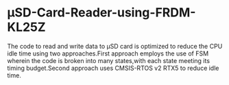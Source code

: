 # µSD-Card-Reader-using-FRDM-KL25Z
The code to read and write data to µSD card is optimized to reduce the CPU idle time using two approaches.First approach employs the use of FSM wherein the code is broken into many states,with each state meeting its timing budget.Second approach uses CMSIS-RTOS v2 RTX5 to reduce idle time.  
